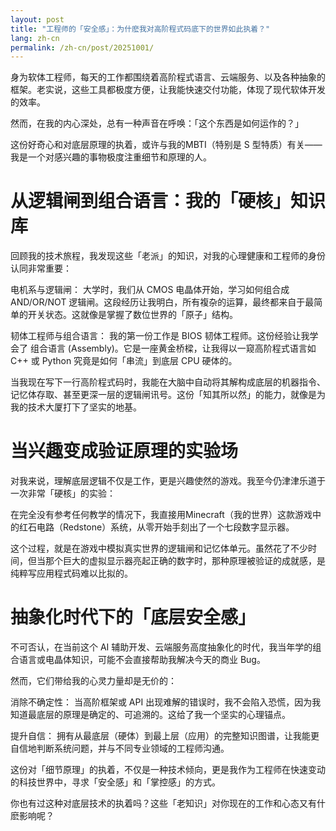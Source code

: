 ```yaml
---
layout: post
title: "工程师的「安全感」：为什麽我对高阶程式码底下的世界如此执着？"
lang: zh-cn
permalink: /zh-cn/post/20251001/
---
```


身为软体工程师，每天的工作都围绕着高阶程式语言、云端服务、以及各种抽象的框架。老实说，这些工具都极度方便，让我能快速交付功能，体现了现代软体开发的效率。

然而，在我的内心深处，总有一种声音在呼唤：「这个东西是如何运作的？」

这份好奇心和对底层原理的执着，或许与我的MBTI（特别是 S 型特质）有关——我是一个对感兴趣的事物极度注重细节和原理的人。

# 从逻辑闸到组合语言：我的「硬核」知识库

回顾我的技术旅程，我发现这些「老派」的知识，对我的心理健康和工程师的身份认同非常重要：

电机系与逻辑闸： 大学时，我们从 CMOS 电晶体开始，学习如何组合成 AND/OR/NOT 逻辑闸。这段经历让我明白，所有複杂的运算，最终都来自于最简单的开关状态。这就像是掌握了数位世界的「原子」结构。

韧体工程师与组合语言： 我的第一份工作是 BIOS 韧体工程师。这份经验让我学会了 组合语言 (Assembly)。它是一座黄金桥樑，让我得以一窥高阶程式语言如 C++ 或 Python 究竟是如何「串流」到底层 CPU 硬体的。

当我现在写下一行高阶程式码时，我能在大脑中自动将其解构成底层的机器指令、记忆体存取、甚至更深一层的逻辑闸讯号。这份「知其所以然」的能力，就像是为我的技术大厦打下了坚实的地基。

# 当兴趣变成验证原理的实验场

对我来说，理解底层逻辑不仅是工作，更是兴趣使然的游戏。我至今仍津津乐道于一次非常「硬核」的实验：

在完全没有参考任何教学的情况下，我直接用Minecraft（我的世界）这款游戏中的红石电路（Redstone）系统，从零开始手刻出了一个七段数字显示器。

这个过程，就是在游戏中模拟真实世界的逻辑闸和记忆体单元。虽然花了不少时间，但当那个巨大的虚拟显示器亮起正确的数字时，那种原理被验证的成就感，是纯粹写应用程式码难以比拟的。

# 抽象化时代下的「底层安全感」

不可否认，在当前这个 AI 辅助开发、云端服务高度抽象化的时代，我当年学的组合语言或电晶体知识，可能不会直接帮助我解决今天的商业 Bug。

然而，它们带给我的心灵力量却是无价的：

消除不确定性： 当高阶框架或 API 出现难解的错误时，我不会陷入恐慌，因为我知道最底层的原理是确定的、可追溯的。这给了我一个坚实的心理锚点。

提升自信： 拥有从最底层（硬体）到最上层（应用）的完整知识图谱，让我能更自信地判断系统问题，并与不同专业领域的工程师沟通。

这份对「细节原理」的执着，不仅是一种技术倾向，更是我作为工程师在快速变动的科技世界中，寻求「安全感」和「掌控感」的方式。

你也有过这种对底层技术的执着吗？这些「老知识」对你现在的工作和心态又有什麽影响呢？